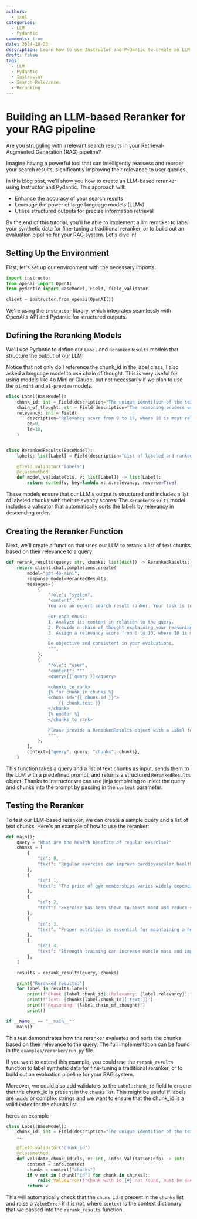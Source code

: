 ```yaml
---
authors:
  - jxnl
categories:
  - LLM
  - Pydantic
comments: true
date: 2024-10-23
description: Learn how to use Instructor and Pydantic to create an LLM-based reranker for improving search results relevance.
draft: false
tags:
  - LLM
  - Pydantic
  - Instructor
  - Search Relevance
  - Reranking
---
```


# Building an LLM-based Reranker for your RAG pipeline

Are you struggling with irrelevant search results in your Retrieval-Augmented Generation (RAG) pipeline?

Imagine having a powerful tool that can intelligently reassess and reorder your search results, significantly improving their relevance to user queries.

In this blog post, we'll show you how to create an LLM-based reranker using Instructor and Pydantic. This approach will:

- Enhance the accuracy of your search results
- Leverage the power of large language models (LLMs)
- Utilize structured outputs for precise information retrieval

By the end of this tutorial, you'll be able to implement a llm reranker to label your synthetic data for fine-tuning a traditional reranker, or to build out an evaluation pipeline for your RAG system. Let's dive in!

<!-- more -->

## Setting Up the Environment

First, let's set up our environment with the necessary imports:

```python
import instructor
from openai import OpenAI
from pydantic import BaseModel, Field, field_validator

client = instructor.from_openai(OpenAI())
```

We're using the `instructor` library, which integrates seamlessly with OpenAI's API and Pydantic for structured outputs.

## Defining the Reranking Models

We'll use Pydantic to define our `Label` and `RerankedResults` models that structure the output of our LLM:

Notice that not only do I reference the chunk_id in the label class, I also asked a language model to use chain of thought. This is very useful for using models like 4o Mini or Claude, but not necessarily if we plan to use the `o1-mini` and `o1-preview` models.

```python
class Label(BaseModel):
    chunk_id: int = Field(description="The unique identifier of the text chunk")
    chain_of_thought: str = Field(description="The reasoning process used to evaluate the relevance")
    relevancy: int = Field(
        description="Relevancy score from 0 to 10, where 10 is most relevant",
        ge=0,
        le=10,
    )


class RerankedResults(BaseModel):
    labels: list[Label] = Field(description="List of labeled and ranked chunks")

    @field_validator("labels")
    @classmethod
    def model_validate(cls, v: list[Label]) -> list[Label]:
        return sorted(v, key=lambda x: x.relevancy, reverse=True)
```

These models ensure that our LLM's output is structured and includes a list of labeled chunks with their relevancy scores. The `RerankedResults` model includes a validator that automatically sorts the labels by relevancy in descending order.

## Creating the Reranker Function

Next, we'll create a function that uses our LLM to rerank a list of text chunks based on their relevance to a query:

```python
def rerank_results(query: str, chunks: list[dict]) -> RerankedResults:
    return client.chat.completions.create(
        model="gpt-4o-mini",
        response_model=RerankedResults,
        messages=[
            {
                "role": "system",
                "content": """
                You are an expert search result ranker. Your task is to evaluate the relevance of each text chunk to the given query and assign a relevancy score.

                For each chunk:
                1. Analyze its content in relation to the query.
                2. Provide a chain of thought explaining your reasoning.
                3. Assign a relevancy score from 0 to 10, where 10 is most relevant.

                Be objective and consistent in your evaluations.
                """,
            },
            {
                "role": "user",
                "content": """
                <query>{{ query }}</query>

                <chunks_to_rank>
                {% for chunk in chunks %}
                <chunk id="{{ chunk.id }}">
                    {{ chunk.text }}
                </chunk>
                {% endfor %}
                </chunks_to_rank>

                Please provide a RerankedResults object with a Label for each chunk.
                """,
            },
        ],
        context={"query": query, "chunks": chunks},
    )
```

This function takes a query and a list of text chunks as input, sends them to the LLM with a predefined prompt, and returns a structured `RerankedResults` object. Thanks to instructor we can use jinja templating to inject the query and chunks into the prompt by passing in the `context` parameter.

## Testing the Reranker

To test our LLM-based reranker, we can create a sample query and a list of text chunks. Here's an example of how to use the reranker:

```python
def main():
    query = "What are the health benefits of regular exercise?"
    chunks = [
        {
            "id": 0,
            "text": "Regular exercise can improve cardiovascular health and reduce the risk of heart disease.",
        },
        {
            "id": 1,
            "text": "The price of gym memberships varies widely depending on location and facilities.",
        },
        {
            "id": 2,
            "text": "Exercise has been shown to boost mood and reduce symptoms of depression and anxiety.",
        },
        {
            "id": 3,
            "text": "Proper nutrition is essential for maintaining a healthy lifestyle.",
        },
        {
            "id": 4,
            "text": "Strength training can increase muscle mass and improve bone density, especially important as we age.",
        },
    ]

    results = rerank_results(query, chunks)

    print("Reranked results:")
    for label in results.labels:
        print(f"Chunk {label.chunk_id} (Relevancy: {label.relevancy}):")
        print(f"Text: {chunks[label.chunk_id]['text']}")
        print(f"Reasoning: {label.chain_of_thought}")
        print()

if __name__ == "__main__":
    main()
```

This test demonstrates how the reranker evaluates and sorts the chunks based on their relevance to the query. The full implementation can be found in the `examples/reranker/run.py` file.

If you want to extend this example, you could use the `rerank_results` function to label synthetic data for fine-tuning a traditional reranker, or to build out an evaluation pipeline for your RAG system.

Moreover, we could also add validators to the `Label.chunk_id` field to ensure that the chunk_id is present in the `chunks` list. This might be useful if labels are `uuids` or complex strings and we want to ensure that the chunk_id is a valid index for the chunks list.

heres an example

```python
class Label(BaseModel):
    chunk_id: int = Field(description="The unique identifier of the text chunk")
    ...

    @field_validator("chunk_id")
    @classmethod
    def validate_chunk_id(cls, v: int, info: ValidationInfo) -> int:
        context = info.context
        chunks = context["chunks"]
        if v not in [chunk["id"] for chunk in chunks]:
            raise ValueError(f"Chunk with id {v} not found, must be one of {[chunk['id'] for chunk in chunks]}")
        return v
```

This will automatically check that the `chunk_id` is present in the `chunks` list and raise a `ValueError` if it is not, where `context` is the context dictionary that we passed into the `rerank_results` function.
